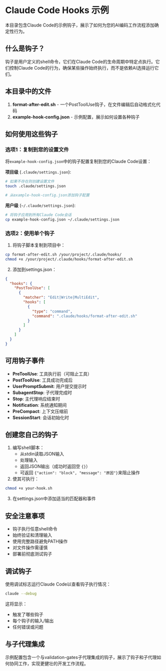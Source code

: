 # Claude Code Hooks 示例

本目录包含Claude Code的示例钩子，展示了如何为您的AI编码工作流程添加确定性行为。

## 什么是钩子？

钩子是用户定义的shell命令，它们在Claude Code的生命周期中特定点执行。它们控制Claude Code的行为，确保某些操作始终执行，而不是依赖AI选择运行它们。

## 本目录中的文件

1. **format-after-edit.sh** - 一个PostToolUse钩子，在文件编辑后自动格式化代码
2. **example-hook-config.json** - 示例配置，展示如何设置各种钩子

## 如何使用这些钩子

### 选项1：复制到您的设置文件

将`example-hook-config.json`中的钩子配置复制到您的Claude Code设置：

**项目级** (`.claude/settings.json`):

```bash
# 如果不存在则创建设置文件
touch .claude/settings.json

# 从example-hook-config.json添加钩子配置
```

**用户级** (`~/.claude/settings.json`):

```bash
# 将钩子应用到所有Claude Code会话
cp example-hook-config.json ~/.claude/settings.json
```

### 选项2：使用单个钩子

1. 将钩子脚本复制到项目中：

```bash
cp format-after-edit.sh /your/project/.claude/hooks/
chmod +x /your/project/.claude/hooks/format-after-edit.sh
```

2. 添加到settings.json：

```json
{
  "hooks": {
    "PostToolUse": [
      {
        "matcher": "Edit|Write|MultiEdit",
        "hooks": [
          {
            "type": "command",
            "command": ".claude/hooks/format-after-edit.sh"
          }
        ]
      }
    ]
  }
}
```

## 可用钩子事件

- **PreToolUse**: 工具执行前（可阻止工具）
- **PostToolUse**: 工具成功完成后
- **UserPromptSubmit**: 用户提交提示时
- **SubagentStop**: 子代理完成时
- **Stop**: 主代理响应结束时
- **Notification**: 系统通知期间
- **PreCompact**: 上下文压缩前
- **SessionStart**: 会话初始化时

## 创建您自己的钩子

1. 编写shell脚本：
   - 从stdin读取JSON输入
   - 处理输入
   - 返回JSON输出（成功时返回空 `{}`）
   - 可返回 `{"action": "block", "message": "原因"}`来阻止操作
2. 使其可执行：

```bash
chmod +x your-hook.sh
```

3. 在settings.json中添加适当的匹配器和事件

## 安全注意事项

- 钩子执行任意shell命令
- 始终验证和清理输入
- 使用完整路径避免PATH操作
- 对文件操作需谨慎
- 部署前彻底测试钩子

## 调试钩子

使用调试标志运行Claude Code以查看钩子执行情况：

```bash
claude --debug
```

这将显示：

- 触发了哪些钩子
- 每个钩子的输入/输出
- 任何错误或问题

## 与子代理集成

示例配置包含一个与validation-gates子代理集成的钩子，展示了钩子和子代理如何协同工作，实现更健壮的开发工作流程。
